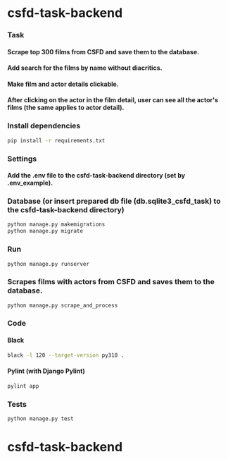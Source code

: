 # csfd-task-backend

### Task
#### Scrape top 300 films from CSFD and save them to the database. 
#### Add search for the films by name without diacritics.
#### Make film and actor details clickable. 
#### After clicking on the actor in the film detail, user can see all the actor's films (the same applies to actor detail).


### Install dependencies
```sh
pip install -r requirements.txt
```

### Settings
#### Add the .env file to the csfd-task-backend directory  (set by .env_example).
### Database (or insert prepared db file (db.sqlite3_csfd_task) to the csfd-task-backend directory)
```sh
python manage.py makemigrations
python manage.py migrate
```

### Run
```sh
python manage.py runserver
```

### Scrapes films with actors from CSFD and saves them to the database.
```sh
python manage.py scrape_and_process
```

### Code
#### Black
```sh
black -l 120 --target-version py310 .
```
#### Pylint (with Django Pylint)
```sh
pylint app
```

### Tests
```sh
python manage.py test
```
# csfd-task-backend
